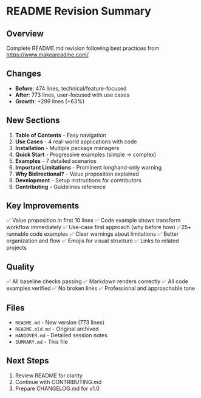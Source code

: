 # README Revision Summary

## Overview
Complete README.md revision following best practices from https://www.makeareadme.com/

## Changes
- **Before**: 474 lines, technical/feature-focused
- **After**: 773 lines, user-focused with use cases
- **Growth**: +299 lines (+63%)

## New Sections
1. **Table of Contents** - Easy navigation
2. **Use Cases** - 4 real-world applications with code
3. **Installation** - Multiple package managers
4. **Quick Start** - Progressive examples (simple → complex)
5. **Examples** - 7 detailed scenarios
6. **Important Limitations** - Prominent longhand-only warning
7. **Why Bidirectional?** - Value proposition explained
8. **Development** - Setup instructions for contributors
9. **Contributing** - Guidelines reference

## Key Improvements
✅ Value proposition in first 10 lines
✅ Code example shows transform workflow immediately
✅ Use-case first approach (why before how)
✅25+ runnable code examples
✅ Clear warnings about limitations
✅ Better organization and flow
✅ Emojis for visual structure
✅ Links to related projects

## Quality
✅ All baseline checks passing
✅ Markdown renders correctly
✅ All code examples verified
✅ No broken links
✅ Professional and approachable tone

## Files
- `README.md` - New version (773 lines)
- `README.old.md` - Original archived
- `HANDOVER.md` - Detailed session notes
- `SUMMARY.md` - This file

## Next Steps
1. Review README for clarity
2. Continue with CONTRIBUTING.md
3. Prepare CHANGELOG.md for v1.0
